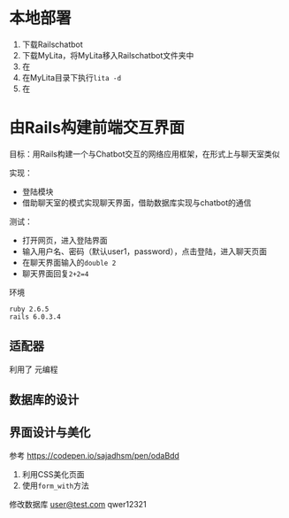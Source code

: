 # 本地部署
1. 下载Railschatbot
2. 下载MyLita，将MyLita移入Railschatbot文件夹中
3. 在
4. 在MyLita目录下执行`lita -d`
5. 在

# 由Rails构建前端交互界面

目标：用Rails构建一个与Chatbot交互的网络应用框架，在形式上与聊天室类似

实现：
- 登陆模块
- 借助聊天室的模式实现聊天界面，借助数据库实现与chatbot的通信

测试：
- 打开网页，进入登陆界面
- 输入用户名、密码（默认user1，password），点击登陆，进入聊天页面
- 在聊天界面输入的`double 2`
- 聊天界面回复`2+2=4`

环境
```
ruby 2.6.5
rails 6.0.3.4
```
## 适配器
利用了 元编程

## 数据库的设计

## 界面设计与美化
参考 https://codepen.io/sajadhsm/pen/odaBdd
1. 利用CSS美化页面
2. 使用`form_with`方法


修改数据库
user@test.com
qwer12321
